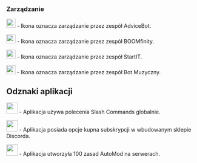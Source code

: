 ### Zarządzanie
<img src="/static/badges/bots/advice.svg" height="24" width="24"> - Ikona oznacza zarządzanie przez zespół AdviceBot.

<img src="/static/badges/bots/boomfinity.svg" height="24" width="24"> - Ikona oznacza zarządzanie przez zespół BOOMfinity.

<img src="/static/badges/bots/startit.svg" height="24" width="24"> - Ikona oznacza zarządzanie przez zespół StartIT.

<img src="/static/badges/bots/botmuzyczny.svg" height="24" width="24"> - Ikona oznacza zarządzanie przez zespół Bot Muzyczny.

## Odznaki aplikacji
<img src="/static/badges/odznaki/supportscommands.svg" height="30" width="30"> - Aplikacja używa polecenia Slash Commands globalnie.

<img src="/static/badges/odznaki/premiumbot.svg" height="30" width="30"> - Aplikacja posiada opcje kupna subskrypcji w wbudowanym sklepie Discorda.

<img src="/static/badges/odznaki/automod.svg" height="30" width="30"> - Aplikacja utworzyła 100 zasad AutoMod na serwerach.